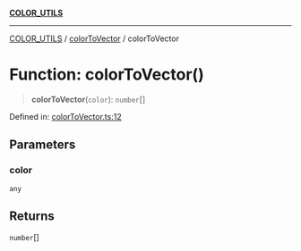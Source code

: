 [**COLOR_UTILS**](../../README.md)

***

[COLOR_UTILS](../../README.md) / [colorToVector](../README.md) / colorToVector

# Function: colorToVector()

> **colorToVector**(`color`): `number`[]

Defined in: [colorToVector.ts:12](https://github.com/dailker/everyutil/blob/9768d00ced16ec8f4705df34c2fe47f2b1b47121/src/color/colorToVector.ts#L12)

## Parameters

### color

`any`

## Returns

`number`[]
